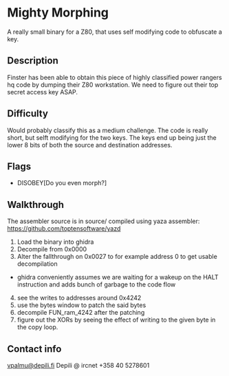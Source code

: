 # Mighty Morphing

A really small binary for a Z80, that uses self modifying code to obfuscate a key.

## Description

Finster has been able to obtain this piece of highly classified power rangers hq code by dumping their Z80 workstation. We need to figure out their top secret access key ASAP.

## Difficulty

Would probably classify this as a medium challenge. The code is really short, but selft modifying for the two keys. The keys end up being just the lower 8 bits of both the source and destination addresses.

## Flags

* DISOBEY[Do you even morph?]

## Walkthrough

The assembler source is in source/ compiled using yaza assembler: https://github.com/toptensoftware/yazd

1. Load the binary into ghidra
2. Decompile from 0x0000
3. Alter the fallthrough on 0x0027 to for example address 0 to get usable decompilation
  * ghidra conveniently assumes we are waiting for a wakeup on the HALT instruction and adds bunch of garbage to the code flow
4. see the writes to addresses around 0x4242
5. use the bytes window to patch the said bytes
6. decompile FUN_ram_4242 after the patching
7. figure out the XORs by seeing the effect of writing to the given byte in the copy loop.

## Contact info

vpalmu@depili.fi
Depili @ ircnet
+358 40 5278601
